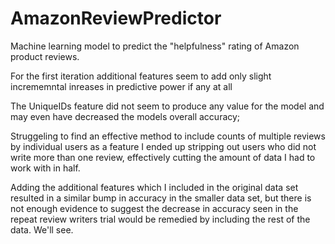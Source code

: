 # AmazonReviewPredictor
Machine learning model to predict the "helpfulness" rating of Amazon product reviews.

For the first iteration additional features seem to add only
slight incrememntal inreases in predictive power if any at all

The UniqueIDs feature did not seem to produce any value for the model and may even have decreased 
the models overall accuracy;

Struggeling to find an effective method to include counts of multiple reviews by individual users
as a feature I ended up stripping out users who did not write more than one review, effectively 
cutting the amount of data I had to work with in half.

Adding the additional features which I included in the original data set resulted in a similar bump in 
accuracy in the smaller data set, but there is not enough evidence to suggest the decrease in accuracy
seen in the repeat review writers trial would be remedied by including the rest of the data.
We'll see.
